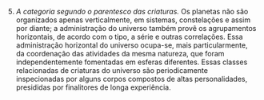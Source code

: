 ﻿5. *A categoria segundo o parentesco das criaturas.* Os planetas não são organizados apenas verticalmente, em sistemas, constelações e assim por diante; a administração do universo também provê os agrupamentos horizontais, de acordo com o tipo, a série e outras correlações. Essa administração horizontal do universo ocupa-se, mais particularmente, da coordenação das atividades da mesma natureza, que foram independentemente fomentadas em esferas diferentes. Essas classes relacionadas de criaturas do universo são periodicamente inspecionadas por alguns corpos compostos de altas personalidades, presididas por finalitores de longa experiência.